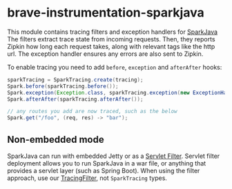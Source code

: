 # brave-instrumentation-sparkjava

This module contains tracing filters and exception handlers for [SparkJava](http://sparkjava.com/)
The filters extract trace state from incoming requests. Then, they
reports Zipkin how long each request takes, along with relevant tags
like the http url. The exception handler ensures any errors are also
sent to Zipkin.

To enable tracing you need to add `before`, `exception` and `afterAfter`
hooks:
```java
sparkTracing = SparkTracing.create(tracing);
Spark.before(sparkTracing.before());
Spark.exception(Exception.class, sparkTracing.exception(new ExceptionHandlerImpl()));
Spark.afterAfter(sparkTracing.afterAfter());

// any routes you add are now traced, such as the below
Spark.get("/foo", (req, res) -> "bar");
```

## Non-embedded mode
SparkJava can run with embedded Jetty or as a [Servlet Filter](http://sparkjava.com/documentation#other-web-server).
Servlet filter deployment allows you to run SparkJava in a war file, or
anything that provides a servlet layer (such as Spring Boot). When using
the filter approach, use our [TracingFilter](../servlet), not
`SparkTracing` types.

